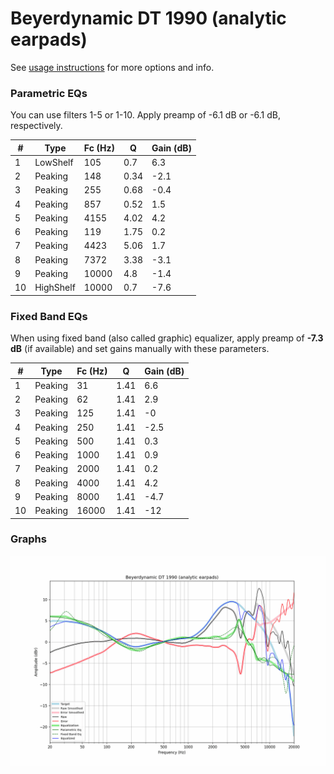 # Beyerdynamic DT 1990 (analytic earpads)
See [usage instructions](https://github.com/jaakkopasanen/AutoEq#usage) for more options and info.

### Parametric EQs
You can use filters 1-5 or 1-10. Apply preamp of -6.1 dB or -6.1 dB, respectively.

|   # | Type      |   Fc (Hz) |    Q |   Gain (dB) |
|-----|-----------|-----------|------|-------------|
|   1 | LowShelf  |       105 | 0.7  |         6.3 |
|   2 | Peaking   |       148 | 0.34 |        -2.1 |
|   3 | Peaking   |       255 | 0.68 |        -0.4 |
|   4 | Peaking   |       857 | 0.52 |         1.5 |
|   5 | Peaking   |      4155 | 4.02 |         4.2 |
|   6 | Peaking   |       119 | 1.75 |         0.2 |
|   7 | Peaking   |      4423 | 5.06 |         1.7 |
|   8 | Peaking   |      7372 | 3.38 |        -3.1 |
|   9 | Peaking   |     10000 | 4.8  |        -1.4 |
|  10 | HighShelf |     10000 | 0.7  |        -7.6 |

### Fixed Band EQs
When using fixed band (also called graphic) equalizer, apply preamp of **-7.3 dB** (if available) and set gains manually with these parameters.

|   # | Type    |   Fc (Hz) |    Q |   Gain (dB) |
|-----|---------|-----------|------|-------------|
|   1 | Peaking |        31 | 1.41 |         6.6 |
|   2 | Peaking |        62 | 1.41 |         2.9 |
|   3 | Peaking |       125 | 1.41 |        -0   |
|   4 | Peaking |       250 | 1.41 |        -2.5 |
|   5 | Peaking |       500 | 1.41 |         0.3 |
|   6 | Peaking |      1000 | 1.41 |         0.9 |
|   7 | Peaking |      2000 | 1.41 |         0.2 |
|   8 | Peaking |      4000 | 1.41 |         4.2 |
|   9 | Peaking |      8000 | 1.41 |        -4.7 |
|  10 | Peaking |     16000 | 1.41 |       -12   |

### Graphs
![](./Beyerdynamic%20DT%201990%20(analytic%20earpads).png)
